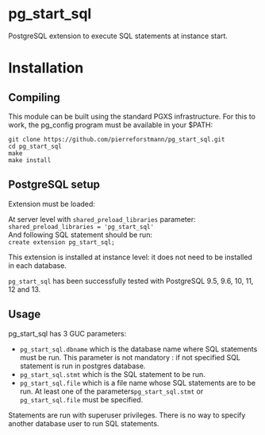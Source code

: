 # pg_start_sql
PostgreSQL extension to execute SQL statements at instance start.


# Installation
## Compiling

This module can be built using the standard PGXS infrastructure. For this to work, the pg_config program must be available in your $PATH:
  
`git clone https://github.com/pierreforstmann/pg_start_sql.git` <br>
`cd pg_start_sql` <br>
`make` <br>
`make install` <br>

## PostgreSQL setup

Extension must be loaded:

At server level with `shared_preload_libraries` parameter: <br> 
`shared_preload_libraries = 'pg_start_sql'` <br>
And following SQL statement should be run: <br>
`create extension pg_start_sql;`

This extension is installed at instance level: it does not need to be installed in each database. <br>

`pg_start_sql`  has been successfully tested with PostgreSQL 9.5, 9.6, 10, 11, 12 and 13. <br>

## Usage
pg_start_sql has 3 GUC parameters:
* `pg_start_sql.dbname` which is the database name where SQL statements must be run. This parameter is not mandatory : if not specified SQL statement is run in postgres database.
* `pg_start_sql.stmt` which is the SQL statement to be run.
* `pg_start_sql.file` which is a file name whose SQL statements are to be run.
At least one of the parameters`pg_start_sql.stmt` or `pg_start_sql.file` must be specified.

Statements are run with superuser privileges. There is no way to specify another database user to run SQL statements.



